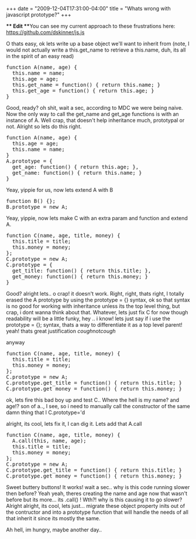 +++
date = "2009-12-04T17:31:00-04:00"
title = "Whats wrong with javascript prototype?"
+++

<strong>** Edit **</strong>You can see my current approach to these frustrations here: <a href="https://github.com/dskinner/js.js">https://github.com/dskinner/js.js</a>

O thats easy, ok lets write up a base object we'll want to inherit from (note, I would not actually write a this.get_name to retrieve a this.name, duh, its all in the spirit of an easy read)

<pre>function A(name, age) {
  this.name = name;
  this.age = age;
  this.get_name = function() { return this.name; }
  this.get_age = function() { return this.age; }
}</pre>

Good, ready? oh shit, wait a sec, according to MDC we were being naive. Now the only way to call the get_name and get_age functions is with an instance of A. Well crap, that doesn't help inheritance much, prototypal or not. Alright so lets do this right.

<pre>function A(name, age) {
  this.age = age;
  this.name = name;
}
A.prototype = {
  get_age: function() { return this.age; },
  get_name: function() { return this.name; }
}</pre>

Yeay, yippie for us, now lets extend A with B

<pre>function B() {};
B.prototype = new A;</pre>

Yeay, yippie, now lets make C with an extra param and function and extend A.

<pre>function C(name, age, title, money) {
  this.title = title;
  this.money = money;
};
C.prototype = new A;
C.prototype = {
  get_title: function() { return this.title; },
  get_money: function() { return this.money; }
}</pre>

Good? alright lets.. o crap! it doesn't work. Right, right, thats right, I totally erased the A prototype by using the prototype = {} syntax, ok so that syntax is no good for working with inheritance unless its the top level thing, but crap, i dont wanna think about that. Whatever, lets just fix C for now though readability will be a little funky, hey .. i know! lets just say if i use the prototype = {}; syntax, thats a way to differentiate it as a top level parent! yeah! thats great justification *cough*not*cough*

anyway

<pre>function C(name, age, title, money) {
  this.title = title;
  this.money = money;
};
C.prototype = new A;
C.prototype.get_title = function() { return this.title; }
C.prototype.get_money = function() { return this.money; }</pre>

ok, lets fire this bad boy up and test C.. Where the hell is my name? and age!? son of a.., I see, so i need to manually call the constructor of the same damn thing that I C.prototype='d

alright, its cool, lets fix it, I can dig it. Lets add that A.call

<pre>function C(name, age, title, money) {
  A.call(this, name, age);
  this.title = title;
  this.money = money;
};
C.prototype = new A;
C.prototype.get_title = function() { return this.title; }
C.prototype.get_money = function() { return this.money; }</pre>

Sweet buttery buttons! It works! wait a sec.. why is this code running slower then before? Yeah yeah, theres creating the name and age now that wasn't before but its more... its .call() ! Wth?! why is this causing it to go slower? Alright alright, its cool, lets just... migrate these object property inits out of the contructor and into a prototype function that will handle the needs of all that inherit it since its mostly the same.

Ah hell, im hungry, maybe another day..
